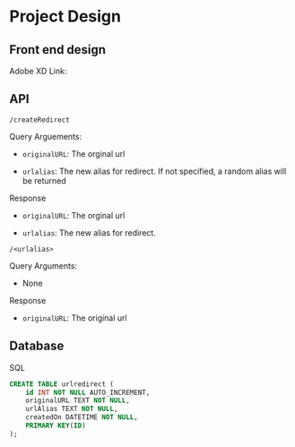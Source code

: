 # Project Design

## Front end design

Adobe XD Link:

## API

`/createRedirect`

Query Arguements:

- `originalURL`: The orginal url

- `urlalias`: The new alias for redirect. If not specified, a random alias will be returned

Response

- `originalURL`: The orginal url

- `urlalias`: The new alias for redirect.

`/<urlalias>`

Query Arguments:

- None

Response

- `originalURL`: The original url

## Database

SQL

```sql
CREATE TABLE urlredirect (
    id INT NOT NULL AUTO_INCREMENT,
    originalURL TEXT NOT NULL,
    urlAlias TEXT NOT NULL,
    createdOn DATETIME NOT NULL,
    PRIMARY KEY(ID)
);
```
